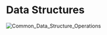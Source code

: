 # Data Structures

![Common_Data_Structure_Operations](https://github.com/user-attachments/assets/559ab57b-4dde-4d35-8d8e-46ee76955034)
